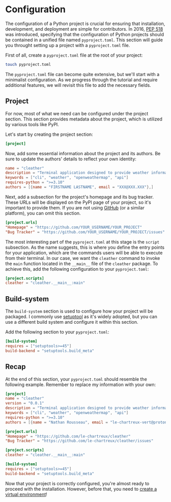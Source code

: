 # Configuration

The configuration of a Python project is crucial for ensuring that installation, development, and deployment are simple for contributors.
In 2016, [PEP 518](https://peps.python.org/pep-0518/) was introduced, specifying that the configuration of Python projects should be contained in a unified file named `pyproject.toml`.
This section will guide you throught setting up a project with a `pyproject.toml` file.

First of all, create a `pyproject.toml` file at the root of your project:

```sh
touch pyproject.toml
```

The `pyproject.toml` file can become quite extensive, but we'll start with a minimalist configuration.
As we progress through the tutorial and require additional features, we will revisit this file to add the necessary fields.

## Project

For now, most of what we need can be configured under the project section.
This section provides metadata about the project, which is utilized by various tools like PyPI.

Let's start by creating the project section:

```toml
[project]
```

Now, add some essential information about the project and its authors.
Be sure to update the authors' details to reflect your own identity:

```toml
name = "cleather"
description = "Terminal application designed to provide weather information for any location using the OpenWeatherMap API."
keywords = ["cli", "weather", "openweathermap", "api"]
requires-python = ">=3.10"
authors = [{name = "FIRSTNAME LASTNAME", email = "XXX@XXX.XXX"},]
```

Next, add a subsection for the project's homepage and its bug tracker.
These URLs will be displayed on the PyPI page of your project, so it's important to provide them.
If you are not using [GitHub](https://github.com/) (or a similar platform), you can omit this section.

```toml
[project.urls]
"Homepage" = "https://github.com/YOUR_USERNAME/YOUR_PROJECT"
"Bug Tracker" = "https://github.com/YOUR_USERNAME/YOUR_PROJECT/issues"
```

The most interesting part of the `pyproject.toml` at this stage is the `script` subsection.
As the name suggests, this is where you define the entry points for your application, which are the commands users will be able to execute from their terminal.
In our case, we want the `cleather` command to invoke the `main` function located in the `__main__` file of the `cleather` package.
To achieve this, add the following configuration to your `pyproject.toml`:

```toml
[project.scripts]
cleather = "cleather.__main__:main"
```

## Build-system

The `build-system` section is used to configure how your project will be packaged.
I commonly use [setuptool](https://setuptools.pypa.io/en/latest/userguide/pyproject_config.html) as it's widely adopted, but you can use a different build system and configure it within this section.

Add the following section to your `pyproject.toml`:

```toml
[build-system]
requires = ["setuptools>=45"]
build-backend = "setuptools.build_meta"
```

## Recap

At the end of this section, your `pyproject.toml` should resemble the following example.
Remember to replace my information with your own:

```toml
[project]
name = "cleather"
version = "0.0.1"
description = "Terminal application designed to provide weather information for any location using the OpenWeatherMap API."
keywords = ["cli", "weather", "openweathermap", "api"]
requires-python = ">=3.10"
authors = [{name = "Nathan Rousseau", email = "le-chartreux-vert@protonmail.com"},]

[project.urls]
"Homepage" = "https://github.com/le-chartreux/cleather"
"Bug Tracker" = "https://github.com/le-chartreux/cleather/issues"

[project.scripts]
cleather = "cleather.__main__:main"

[build-system]
requires = ["setuptools>=45"]
build-backend = "setuptools.build_meta"
```

Now that your project is correctly configured, you're almost ready to proceed with the installation.
However, before that, you need to [create a virtual environment](virtual-environment.md)!
